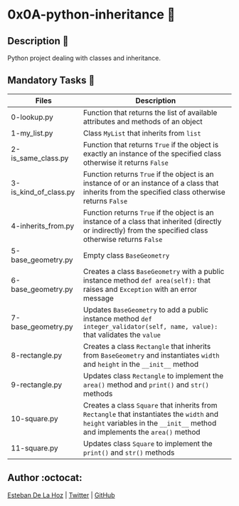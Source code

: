 # 0x0A-python-inheritance :tram:

## Description :light_rail:

Python project dealing with classes and inheritance.

## Mandatory Tasks :office:

| Files | Description |
| ----- | ----------- |
| 0-lookup.py | Function that returns the list of available attributes and methods of an object |
| 1-my_list.py | Class `MyList` that inherits from `list` |
| 2-is_same_class.py | Function that returns `True` if the object is exactly an instance of the specified class otherwise it returns `False` |
| 3-is_kind_of_class.py | Function returns `True` if the object is an instance of or an instance of a class that inherits from the specified class otherwise returns `False` |
| 4-inherits_from.py | Function returns `True` if the object is an instance of a class that inherited (directly or indirectly) from the specified class otherwise returns `False` |
| 5-base_geometry.py | Empty class `BaseGeometry` |
| 6-base_geometry.py | Creates a class `BaseGeometry` with a public instance method `def area(self):` that raises and `Exception` with an error message |
| 7-base_geometry.py | Updates `BaseGeometry` to add a public instance method `def integer_validator(self, name, value):` that validates the `value` |
| 8-rectangle.py | Creates a class `Rectangle` that inherits from `BaseGeometry` and instantiates `width` and `height` in the `__init__` method |
| 9-rectangle.py | Updates class `Rectangle` to implement the `area()` method and `print()` and `str()` methods |
| 10-square.py | Creates a class `Square` that inherits from `Rectangle` that instantiates the `width` and `height` variables in the `__init__` method and implements the `area()` method |
| 11-square.py | Updates class `Square` to implement the `print()` and `str()` methods |

## Author :octocat:

[Esteban De La Hoz](https://www.linkedin.com/in/esteban-de-la-hoz-romero-b6270017b/) | [Twitter](https://twitter.com/Esteban18911) | [GitHub](https://github.com/Esteban18911)
